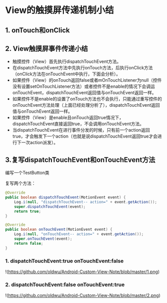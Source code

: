 # View的触摸屏传递机制小结

## 1. onTouch和onClick


## 2. View触摸屏事件传递小结
*  触摸控件（View）首先执行dispatchTouchEvent方法。
* 在dispatchTouchEvent方法中先执行onTouch方法，后执行onClick方法（onClick方法在onTouchEvent中执行，下面会分析）。
* 如果控件（View）的onTouch返回false或者mOnTouchListener为null（控件没有设置setOnTouchListener方法）或者控件不是enable的情况下会调运onTouchEvent，dispatchTouchEvent返回值与onTouchEvent返回一样。
* 如果控件不是enable的设置了onTouch方法也不会执行，只能通过重写控件的onTouchEvent方法处理（上面已经处理分析了），dispatchTouchEvent返回值与onTouchEvent返回一样。
* 如果控件（View）是enable且onTouch返回true情况下，dispatchTouchEvent直接返回true，不会调用onTouchEvent方法。
* 当dispatchTouchEvent在进行事件分发的时候，只有前一个action返回true，才会触发下一个action（也就是说dispatchTouchEvent返回true才会进行下一次action派发）。

## 3.复写dispatchTouchEvent和onTouchEvent方法

编写一个TestButton类

复写两个方法：

```java
@Override
public boolean dispatchTouchEvent(MotionEvent event) {
    Log.i(null, "dispatchTouchEvent-- action=" + event.getAction());
    super.dispatchTouchEvent(event);
    return true;
}

@Override
public boolean onTouchEvent(MotionEvent event) {
    Log.i(null, "onTouchEvent-- action=" + event.getAction());
    super.onTouchEvent(event);
    return false;
}
```

### 1. dispatchTouchEvent:true  onTouchEvent:false
!(https://github.com/oldwu/Android-Custom-View-Note/blob/master/1.png)
### 2. dispatchTouchEvent:false onTouchEvent:true
!(https://github.com/oldwu/Android-Custom-View-Note/blob/master/2.png)




